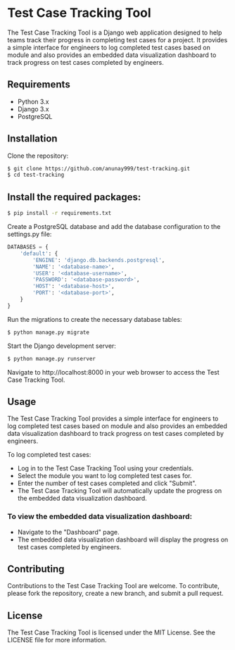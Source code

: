 # Test Case Tracking Tool
The Test Case Tracking Tool is a Django web application designed to help teams track their progress in completing test cases for a project. It provides a simple interface for engineers to log completed test cases based on module and also provides an embedded data visualization dashboard to track progress on test cases completed by engineers.

## Requirements
- Python 3.x
- Django 3.x
- PostgreSQL

## Installation
Clone the repository:

```bash
$ git clone https://github.com/anunay999/test-tracking.git
$ cd test-tracking
```

## Install the required packages:

```bash
$ pip install -r requirements.txt
```

Create a PostgreSQL database and add the database configuration to the settings.py file:

```python
DATABASES = {
    'default': {
        'ENGINE': 'django.db.backends.postgresql',
        'NAME': '<database-name>',
        'USER': '<database-username>',
        'PASSWORD': '<database-password>',
        'HOST': '<database-host>',
        'PORT': '<database-port>',
    }
}
```

Run the migrations to create the necessary database tables:

```bash
$ python manage.py migrate
```

Start the Django development server:

```bash
$ python manage.py runserver
```

Navigate to http://localhost:8000 in your web browser to access the Test Case Tracking Tool.

## Usage
The Test Case Tracking Tool provides a simple interface for engineers to log completed test cases based on module and also provides an embedded data visualization dashboard to track progress on test cases completed by engineers.

To log completed test cases:
- Log in to the Test Case Tracking Tool using your credentials.
- Select the module you want to log completed test cases for.
- Enter the number of test cases completed and click "Submit".
- The Test Case Tracking Tool will automatically update the progress on the embedded data visualization dashboard.

### To view the embedded data visualization dashboard:

- Navigate to the "Dashboard" page.
- The embedded data visualization dashboard will display the progress on test cases completed by engineers.

## Contributing
Contributions to the Test Case Tracking Tool are welcome. To contribute, please fork the repository, create a new branch, and submit a pull request.

## License
The Test Case Tracking Tool is licensed under the MIT License. See the LICENSE file for more information.
